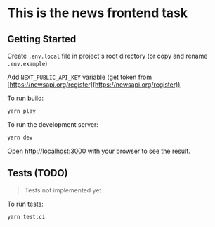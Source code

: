 # This is the news frontend task

## Getting Started

Create `.env.local` file in project's root directory (or copy and rename `.env.example`)

Add `NEXT_PUBLIC_API_KEY` variable (get token from [https://newsapi.org/register](https://newsapi.org/register))

To run build:
```bash
yarn play
```

To run the development server:

```bash
yarn dev
```

Open [http://localhost:3000](http://localhost:3000) with your browser to see the result.

## Tests (TODO)
> Tests not implemented yet

To run tests:
```bash
yarn test:ci
```


